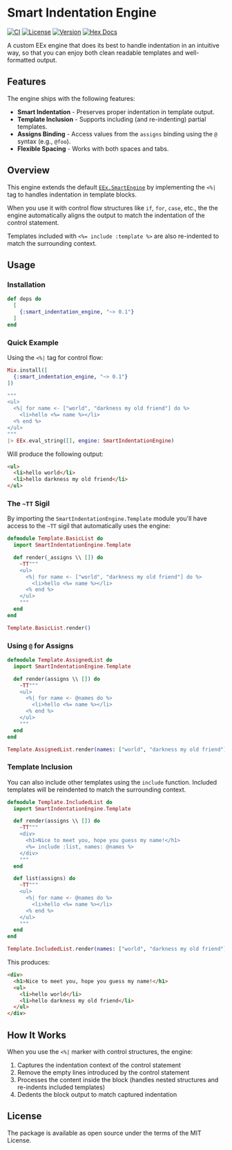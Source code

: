 # Smart Indentation Engine

[![CI](https://github.com/goodtouch/smart_indentation_engine/actions/workflows/ci.yml/badge.svg)](https://github.com/goodtouch/smart_indentation_engine/actions/workflows/ci.yml)
[![License](https://img.shields.io/hexpm/l/smart_indentation_engine.svg)](https://github.com/goodtouch/smart_indentation_engine/blob/main/LICENSE.md)
[![Version](https://img.shields.io/hexpm/v/smart_indentation_engine.svg)](https://hex.pm/packages/smart_indentation_engine)
[![Hex Docs](https://img.shields.io/badge/documentation-gray.svg)](https://hexdocs.pm/smart_indentation_engine)

A custom EEx engine that does its best to handle indentation in an intuitive
way, so that you can enjoy both clean readable templates and well-formatted
output.

## Features

The engine ships with the following features:

* **Smart Indentation** - Preserves proper indentation in template output.
* **Template Inclusion** - Supports including (and re-indenting) partial
  templates.
* **Assigns Binding** - Access values from the `assigns` binding using the `@`
  syntax (e.g., `@foo`).
* **Flexible Spacing** - Works with both spaces and tabs.

## Overview

This engine extends the default [`EEx.SmartEngine`][hexdocs.eex.smart_engine] by
implementing the `<%|` tag to handles indentation in template blocks.

When you use it with control flow structures like `if`, `for`, `case`, etc., the
the engine automatically aligns the output to match the indentation of the
control statement.

Templates included with `<%= include :template %>` are also re-indented to match
the surrounding context.

## Usage

### Installation

```elixir
def deps do
  [
    {:smart_indentation_engine, "~> 0.1"}
  ]
end
```

### Quick Example

Using the `<%|` tag for control flow:

```elixir
Mix.install([
  {:smart_indentation_engine, "~> 0.1"}
])

"""
<ul>
  <%| for name <- ["world", "darkness my old friend"] do %>
    <li>hello <%= name %></li>
  <% end %>
</ul>
"""
|> EEx.eval_string([], engine: SmartIndentationEngine)
```

Will produce the following output:

```html
<ul>
  <li>hello world</li>
  <li>hello darkness my old friend</li>
</ul>

```

### The `~TT` Sigil

By importing the `SmartIndentationEngine.Template` module you'll have access to
the `~TT` sigil that automatically uses the engine:

```elixir
defmodule Template.BasicList do
  import SmartIndentationEngine.Template

  def render(_assigns \\ []) do
    ~TT"""
    <ul>
      <%| for name <- ["world", "darkness my old friend"] do %>
        <li>hello <%= name %></li>
      <% end %>
    </ul>
    """
  end
end

Template.BasicList.render()
```

### Using `@` for Assigns

```elixir
defmodule Template.AssignedList do
  import SmartIndentationEngine.Template

  def render(assigns \\ []) do
    ~TT"""
    <ul>
      <%| for name <- @names do %>
        <li>hello <%= name %></li>
      <% end %>
    </ul>
    """
  end
end

Template.AssignedList.render(names: ["world", "darkness my old friend"])
```

### Template Inclusion

You can also include other templates using the `include` function. Included
templates will be reindented to match the surrounding context.

```elixir
defmodule Template.IncludedList do
  import SmartIndentationEngine.Template

  def render(assigns \\ []) do
    ~TT"""
    <div>
      <h1>Nice to meet you, hope you guess my name!</h1>
      <%= include :list, names: @names %>
    </div>
    """
  end

  def list(assigns) do
    ~TT"""
    <ul>
      <%| for name <- @names do %>
        <li>hello <%= name %></li>
      <% end %>
    </ul>
    """
  end
end

Template.IncludedList.render(names: ["world", "darkness my old friend"])
```

This produces:

```html
<div>
  <h1>Nice to meet you, hope you guess my name!</h1>
  <ul>
    <li>hello world</li>
    <li>hello darkness my old friend</li>
  </ul>
</div>
```

## How It Works

When you use the `<%|` marker with control structures, the engine:

1. Captures the indentation context of the control statement
2. Remove the empty lines introduced by the control statement
2. Processes the content inside the block (handles nested structures and
   re-indents included templates)
3. Dedents the block output to match captured indentation

## License

The package is available as open source under the terms of the MIT License.

[hexdocs.eex.smart_engine]: https://hexdocs.pm/eex/EEx.SmartEngine.html
